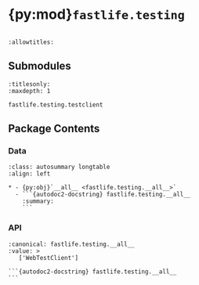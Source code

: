 # {py:mod}`fastlife.testing`

```{py:module} fastlife.testing
```

```{autodoc2-docstring} fastlife.testing
:allowtitles:
```

## Submodules

```{toctree}
:titlesonly:
:maxdepth: 1

fastlife.testing.testclient
```

## Package Contents

### Data

````{list-table}
:class: autosummary longtable
:align: left

* - {py:obj}`__all__ <fastlife.testing.__all__>`
  - ```{autodoc2-docstring} fastlife.testing.__all__
    :summary:
    ```
````

### API

````{py:data} __all__
:canonical: fastlife.testing.__all__
:value: >
   ['WebTestClient']

```{autodoc2-docstring} fastlife.testing.__all__
```

````

